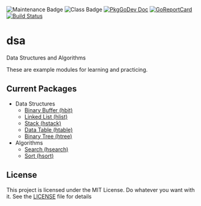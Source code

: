 ![Maintenance Badge](https://img.shields.io/badge/Maintained-yes-success)
![Class Badge](https://img.shields.io/badge/Status-experimental-yellow)
[![PkgGoDev Doc](https://pkg.go.dev/badge/github.com/snhilde/dsa)](https://pkg.go.dev/github.com/snhilde/dsa)
[![GoReportCard](https://goreportcard.com/badge/github.com/snhilde/dsa)](https://goreportcard.com/report/github.com/snhilde/dsa)
[![Build Status](https://travis-ci.com/snhilde/dsa.svg?branch=master)](https://travis-ci.com/snhilde/dsa)

# dsa

Data Structures and Algorithms

These are example modules for learning and practicing.


## Current Packages

* Data Structures
	* [Binary Buffer (hbit)](https://pkg.go.dev/github.com/snhilde/dsa/data_structures/hbit)
	* [Linked List (hlist)](https://pkg.go.dev/github.com/snhilde/dsa/data_structures/hlist)
	* [Stack (hstack)](https://pkg.go.dev/github.com/snhilde/dsa/data_structures/hstack)
	* [Data Table (htable)](https://pkg.go.dev/github.com/snhilde/dsa/data_structures/htable)
	* [Binary Tree (htree)](https://pkg.go.dev/github.com/snhilde/dsa/data_structures/htree)
* Algorithms
	* [Search (hsearch)](https://pkg.go.dev/github.com/snhilde/dsa/algorithms/hsearch)
	* [Sort (hsort)](https://pkg.go.dev/github.com/snhilde/dsa/algorithms/hsort)


## License ##

This project is licensed under the MIT License. Do whatever you want with it.
See the [LICENSE](LICENSE) file for details

